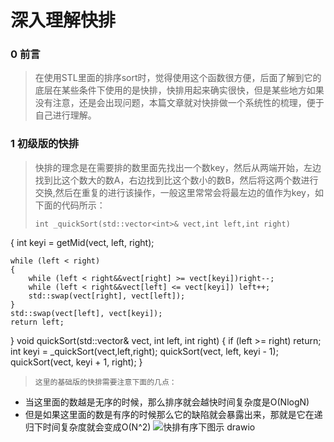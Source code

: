 # 深入理解快排
### 0 前言
> 在使用STL里面的排序sort时，觉得使用这个函数很方便，后面了解到它的底层在某些条件下使用的是快排，快排用起来确实很快，但是某些地方如果没有注意，还是会出现问题，本篇文章就对快排做一个系统性的梳理，便于自己进行理解。
### 1 初级版的快排
> 快排的理念是在需要排的数里面先找出一个数key，然后从两端开始，左边找到比这个数大的数A，右边找到比这个数小的数B，然后将这两个数进行交换,然后在重复的进行该操作，一般这里常常会将最左边的值作为key，如下面的代码所示：
>```
> int _quickSort(std::vector<int>& vect,int left,int right)
{
	int keyi = getMid(vect, left, right);

	while (left < right)
	{
		while (left < right&&vect[right] >= vect[keyi])right--;
		while (left < right&&vect[left] <= vect[keyi]) left++;
		std::swap(vect[right], vect[left]);
	}
	std::swap(vect[left], vect[keyi]);
	return left;
}
void quickSort(std::vector<int>& vect, int left, int right)
{
	if (left >= right) return;
	int keyi = _quickSort(vect,left,right);
	quickSort(vect, left, keyi - 1);
	quickSort(vect, keyi + 1, right);
}
>```
> 这里的基础版的快排需要注意下面的几点：
  - 当这里面的数越是无序的时候，那么排序就会越快时间复杂度是O(NlogN)
  - 但是如果这里面的数是有序的时候那么它的缺陷就会暴露出来，那就是它在递归下时间复杂度就会变成O(N^2)
  ![快排有序下图示 drawio](https://github.com/Lp700750/Blogs/assets/104414865/e44cb176-16f0-41d3-8901-af55749a3ee0)

